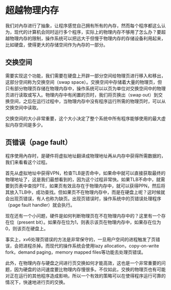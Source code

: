 # 超越物理内存

我们对內存进行了抽象，让程序感觉自己拥有所有的內存，然而每个程序都这么认为，现代的计算机会同时运行多个程序，实际上的物理内存不够用了怎么办？要超越物理内存的限制，操作系统可以把远大于但慢于物理内存的存储设备利用起来，比如硬盘，使得更大的存储空间作为內存的一部分。

## 交换空间

需要实现这个功能，我们需要在硬盘上开辟一部分空间给物理页进行移入和移出，这部分空间称为交换空间（swap space）。交换空间中存储着大量的物理页，但只有部分物理页存储在物理内存中，操作系统可以以页为单位对交换空间中的物理页进行读取或写入。物理内存中有闲置的页时，我们将页换出（swap out）到交换空间，之后在运行过程中，当物理内存中没有程序运行所需的物理页时，可以从交换空间中读取。

交换空间的大小非常重要，这个大小决定了整个系统中所有程序能够使用的最大虚拟内存空间是多少。

## 页错误（page fault）

程序使用內存时，是硬件将虚拟地址翻译成物理地址再从内存中获得所需数据的，我们来看看这个过程。

首先从虚拟地址中获得VPN，检查TLB是否命中，如果命中就可以直接获取最终的物理地址了，这是我们最想看到的，因为这个过程非常快。如果TLB不命中，就需要到页表中查找PTE，如果页有效且存在于物理内存中，就可以获得PPN，然后将其放入TLB中，成功查找。但如果页不在物理内存中，而是在硬盘上呢？这时候就会出现页错误，有人也称为缺页。出现页错误时，操作系统中的页错误处理程序（page fault handler）就会执行。

现在还有一个小问题，硬件是如何判断物理页在不在物理内存中的？这里有一个存在位（present bit）。如果存在位为1，则表示该页在物理内存中，如果存在位为0，则该页在硬盘上。

事实上，xv6处理页错误的方法是非常保守的，一旦用户空间的进程触发了页错误，会把进程杀掉。而现代的操作系统会使用lazy allocation，copy-on-write fork，demand paging，memory mapped files等功能去处理页错误。

此外，在物理内存与硬盘之间进行页交换如何才能高效，这也是一个非常重要的问题，因为硬盘的访问速度要比物理内存慢很多。不仅如此，交换的物理页也有可能对正在运行的其他程序造成影响，所以一个有效的策略可以在使得程序运行可靠的情况下，快速地进行页的交换。

